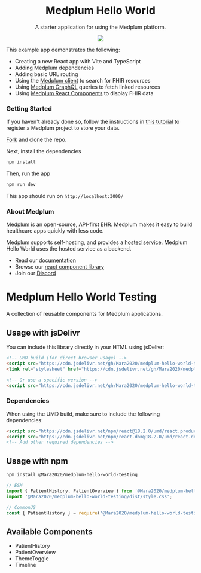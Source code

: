 <h1 align="center">Medplum Hello World</h1>
<p align="center">A starter application for using the Medplum platform.</p>
<p align="center">
<a href="https://github.com/medplum/medplum-hello-world/blob/main/LICENSE.txt">
    <img src="https://img.shields.io/badge/license-Apache-blue.svg" />
  </a>
</p>

This example app demonstrates the following:

- Creating a new React app with Vite and TypeScript
- Adding Medplum dependencies
- Adding basic URL routing
- Using the [Medplum client](https://www.medplum.com/docs/sdk/classes/MedplumClient) to search for FHIR resources
- Using [Medplum GraphQL](https://graphiql.medplum.com/) queries to fetch linked resources
- Using [Medplum React Components](https://storybook.medplum.com/?path=/docs/medplum-introduction--docs) to display FHIR data

### Getting Started

If you haven't already done so, follow the instructions in [this tutorial](https://www.medplum.com/docs/tutorials/register) to register a Medplum project to store your data.

[Fork](https://github.com/medplum/medplum-hello-world/fork) and clone the repo.

Next, install the dependencies

```bash
npm install
```

Then, run the app

```bash
npm run dev
```

This app should run on `http://localhost:3000/`

### About Medplum

[Medplum](https://www.medplum.com/) is an open-source, API-first EHR. Medplum makes it easy to build healthcare apps quickly with less code.

Medplum supports self-hosting, and provides a [hosted service](https://app.medplum.com/). Medplum Hello World uses the hosted service as a backend.

- Read our [documentation](https://www.medplum.com/docs)
- Browse our [react component library](https://storybook.medplum.com/)
- Join our [Discord](https://discord.gg/medplum)

# Medplum Hello World Testing

A collection of reusable components for Medplum applications.

## Usage with jsDelivr

You can include this library directly in your HTML using jsDelivr:

```html
<!-- UMD build (for direct browser usage) -->
<script src="https://cdn.jsdelivr.net/gh/Mara2020/medplum-hello-world-testing@latest/dist/medplum-components.umd.js"></script>
<link rel="stylesheet" href="https://cdn.jsdelivr.net/gh/Mara2020/medplum-hello-world-testing@latest/dist/style.css">

<!-- Or use a specific version -->
<script src="https://cdn.jsdelivr.net/gh/Mara2020/medplum-hello-world-testing@1.1.0/dist/medplum-components.umd.js"></script>
```

### Dependencies

When using the UMD build, make sure to include the following dependencies:

```html
<script src="https://cdn.jsdelivr.net/npm/react@18.2.0/umd/react.production.min.js"></script>
<script src="https://cdn.jsdelivr.net/npm/react-dom@18.2.0/umd/react-dom.production.min.js"></script>
<!-- Add other required dependencies -->
```

## Usage with npm

```bash
npm install @Mara2020/medplum-hello-world-testing
```

```javascript
// ESM
import { PatientHistory, PatientOverview } from '@Mara2020/medplum-hello-world-testing';
import '@Mara2020/medplum-hello-world-testing/dist/style.css';

// CommonJS
const { PatientHistory } = require('@Mara2020/medplum-hello-world-testing');
```

## Available Components

- PatientHistory
- PatientOverview
- ThemeToggle
- Timeline
